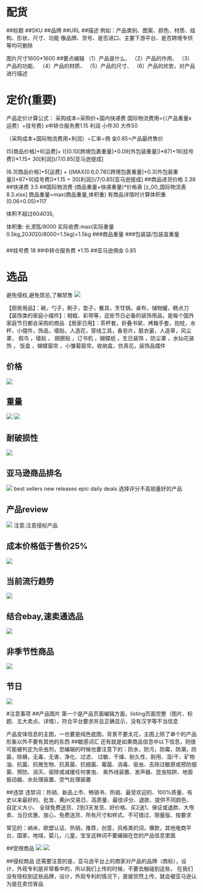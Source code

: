 # 配货
##标题
##SKU
##品牌
##URL
##描述
例如：产品类别、图案、颜色、材质、结构、形状、尺寸、功能
像品牌、货号、是否进口、主要下游平台、是否跨境专供等均可删除

图片尺寸1600*1600
##要点编辑
（1）产品是什么、
（2）产品的作用、
（3）产品的功能、
（4）产品的材质、
（5）产品的尺寸、
（6）产品的优势，对产品进行描述
# 定价(重要)
产品定价计算公式：
采购成本=采购价+国内快递费
国际物流费用={（产品重量x运费）+挂号费} x中转仓服务费1.15
利润 小件30  大件50

（采购成本+国际物流费用+利润）÷汇率÷佣 金0.85=产品最终售价

(5[商品价格]+6[运费]+   (((0.10[跨境包裹重量]+0.09[外包装重量])*87)+18[挂号费])*1.15+       30[利润])/7/0.85[亚马逊提成]

(6.3[商品价格]+5[运费] +   ((MAX(0.6,0.78)[跨境包裹重量]+0.3[外包装重量])*87+9[挂号费])*1.15  +  30[利润])/7/0.85[亚马逊提成]
##商品进货价格
2.38
##快递费
3.5
##国际物流费
(商品重量+快递重量)*价格表
[z_00_国际物流表8.3.xlsx]
商品重量=max(商品重量,体积重)
有商品详情时计算体积重
(0.06+0.05)*117

体积不超过60*40*35,

体积重:
长*宽*高/8000
实际收费:max(实际重量0.5kg,20*30*20/8000=1.5kg)=1.5kg
###商品重量
###包装袋/包装盒重量
###
##挂号费
18
##中转仓服务费
*1.15
##亚马逊佣金
0.85



# 选品
避免侵权,避免禁忌,了解禁售
![](.z_03_卖货模型_images/cf3a5687.png)

【厨房用品】：碗，勺子，刷子，垫子，餐具，烹饪锅，桌布，储物罐，糕点刀
【装饰类的家庭小摆件】：相框、彩带等，这些节日必备的装饰用品，是每个国外家庭节日都会采购的商品
【居家日用】：茶杯套，折叠书架，烤箱手套，抱枕，水杯，小摆件，饰品，墙贴，人造花，穿线工具，香皂片，脏衣篓，人造草，风尘罩， 假鸟 ，墙贴 ， 
翅膀贴 ，订书机 ，蝴蝶纸 ，生日装饰 ，防尘罩 ，水仙花装饰 ， 饭盒 ，蝴蝶窗帘 ，小雏菊窗帘，收纳盒，仿真花，装饰品摆件
## 价格
![](.z_03_卖货模型_images/8dadd897.png)
## 重量
![](.z_03_卖货模型_images/c6d3c480.png)
![](.z_03_卖货模型_images/b337fb10.png)
##  耐破损性
![](.z_03_卖货模型_images/6144f092.png)
## 亚马逊商品排名
![](.z_03_卖货模型_images/98824f33.png)
best sellers
new releases
epic daily deals
选择评分不高销量好的产品
## 产品review
![](.z_03_卖货模型_images/68626543.png)
注意:注意侵权产品
## 成本价格低于售价25%
![](.z_03_卖货模型_images/7282bd77.png)
## 当前流行趋势
![](.z_03_卖货模型_images/aad04eff.png)
## 结合ebay,速卖通选品
![](.z_03_卖货模型_images/047bffd7.png)
## 非季节性商品
![](.z_03_卖货模型_images/82d23802.png)
## 节日
![](.z_03_卖货模型_images/80fc6764.png)

#注意事项
##产品图片
第一个是产品页面编辑方面，listing页面完整（图片、标题、五大卖点、详情），符合平台要求并且正确显示，没有汉字等不当信息

产品变体信息的主图，一也要是纯色底图，背景不要太花，主图上除了单个的产品形象以外不要有其他的东西
##敏感词汇
还有就是如果商品信息中以下信息，则很可能被判定为杀虫剂，您编辑的时候也要注意下的：防水，防污，防霉，防潮，防菌，除螨，无毒、无害、净化、过滤、
过敏、干燥、耐久性、耐用、湿/干、矿物油、抗菌、抗微生物、抗真菌、抗细菌、霉菌、消毒、驱虫、去除过敏原或预防细菌、预防、消灭、驱除或减缓任何害虫、
紫外线装置、发声器、昆虫陷阱、地面振动器、水处理装置、空气处理装置

##违禁
违禁词：热销、新品上市、畅销书、热销、最受欢迎的、100%质量、有史以来最好的、批发、黄jin交易日、高质量、最佳评分、退款、提供不同颜色、自定义大小、
全球免费送货、2到3天发货、好价格、买2送1、保证或退款、大甩卖、当日优惠、放心、免费送货、所有尺寸和样式、不可错过、限量版、按要求


常见的：纳米、欧盟认证、热销，推荐，创意，风格类的词，爆款，其他电商平台，国家，地域，婴儿，儿童，宝宝这种词不要编辑在您的产品信息里面

##受限商品
![](.z_03_卖货模型_images/5f0d93b1.png)
![](.z_03_卖货模型_images/6431c989.png)

##侵权商品
还需要注意的是，亚马逊平台上的商家对产品的品牌（商标），设计，外观专利是非常看中的，所以我们上传的时候，不要去触碰到这些，
在我们没有授权到这些品牌，设计，外观专利的情况下，直接贸然上传，就会被亚马逊认为是在卖仿冒品

